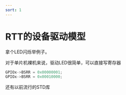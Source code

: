 ```yaml
---
sort: 1
---
```

# RTT的设备驱动模型

拿个LED闪烁举例子。

对于单片机裸机来说，驱动LED很简单，可以直接写寄存器

```c
GPIOx->BSRR = 0x00000001;
GPIOx->BSRR = 0x00010000;
```
还有以前流行的STD库

```c


```




